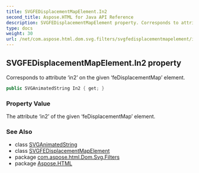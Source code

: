 ```yaml
---
title: SVGFEDisplacementMapElement.In2
second_title: Aspose.HTML for Java API Reference
description: SVGFEDisplacementMapElement property. Corresponds to attribute in2 on the given feDisplacementMap element
type: docs
weight: 30
url: /net/com.aspose.html.dom.svg.filters/svgfedisplacementmapelement/in2/
---
```

## SVGFEDisplacementMapElement.In2 property

Corresponds to attribute ‘in2’ on the given ‘feDisplacementMap’ element.

```java
public SVGAnimatedString In2 { get; }
```

### Property Value

The attribute ‘in2’ of the given ‘feDisplacementMap’ element.

### See Also

* class [SVGAnimatedString](../../../com.aspose.html.dom.svg.datatypes/svganimatedString/)
* class [SVGFEDisplacementMapElement](../)
* package [com.aspose.html.Dom.Svg.Filters](../../svgfedisplacementmapelement/)
* package [Aspose.HTML](../../../)
